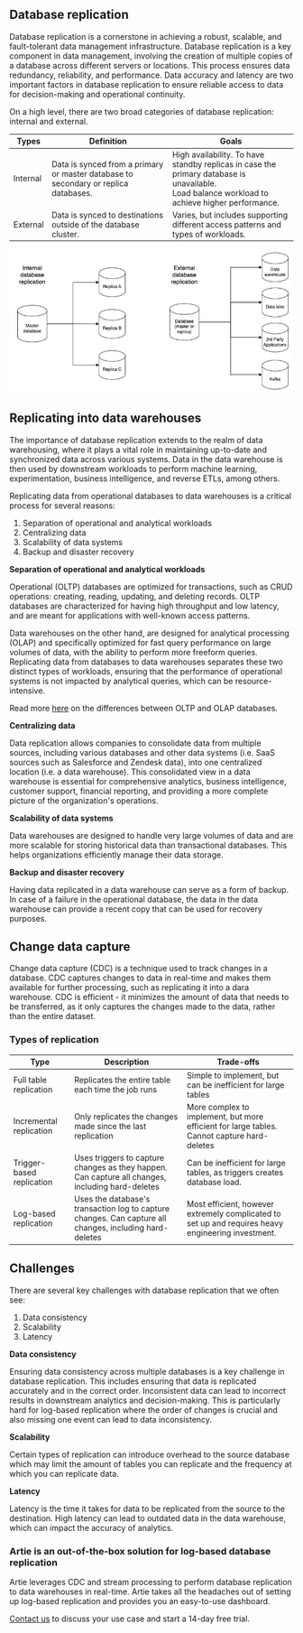 ## Database replication

Database replication is a cornerstone in achieving a robust, scalable, and fault-tolerant data management infrastructure. Database replication is a key component in data management, involving the creation of multiple copies of a database across different servers or locations. This process ensures data redundancy, reliability, and performance. Data accuracy and latency are two important factors in database replication to ensure reliable access to data for decision-making and operational continuity. 

On a high level, there are two broad categories of database replication: internal and external.

| Types    | Definition                                                                           | Goals                                                                                                                                                |
|----------|--------------------------------------------------------------------------------------|------------------------------------------------------------------------------------------------------------------------------------------------------|
| Internal | Data is synced from a primary or master database to secondary or replica databases.  | High availability. To have standby replicas in case the primary database is unavailable. <br/> Load balance workload to achieve higher performance.  |
| External | Data is synced to destinations outside of the database cluster.                      | Varies, but includes supporting different access patterns and types of workloads.                                                                    |

![img.png](replication_img.png)

## Replicating into data warehouses

The importance of database replication extends to the realm of data warehousing, where it plays a vital role in maintaining up-to-date and synchronized data across various systems. Data in the data warehouse is then used by downstream workloads to perform machine learning, experimentation, business intelligence, and reverse ETLs, among others. 

Replicating data from operational databases to data warehouses is a critical process for several reasons:

1. Separation of operational and analytical workloads
2. Centralizing data
3. Scalability of data systems
4. Backup and disaster recovery

**Separation of operational and analytical workloads**

Operational (OLTP) databases are optimized for transactions, such as CRUD operations: creating, reading, updating, and deleting records. OLTP databases are characterized for having high throughput and low latency, and are meant for applications with well-known access patterns.

Data warehouses on the other hand, are designed for analytical processing (OLAP) and specifically optimized for fast query performance on large volumes of data, with the ability to perform more freeform queries. 
Replicating data from databases to data warehouses separates these two distinct types of workloads, ensuring that the performance of operational systems is not impacted by analytical queries, which can be resource-intensive.

Read more [here](https://www.artie.com/blogs/what-are-the-differences-between-oltp-and-olap-databases) on the differences between OLTP and OLAP databases. 

**Centralizing data**

Data replication allows companies to consolidate data from multiple sources, including various databases and other data systems (i.e. SaaS sources such as Salesforce and Zendesk data), into one centralized location (i.e. a data warehouse). 
This consolidated view in a data warehouse is essential for comprehensive analytics, business intelligence, customer support, financial reporting, and providing a more complete picture of the organization's operations.

**Scalability of data systems**

Data warehouses are designed to handle very large volumes of data and are more scalable for storing historical data than transactional databases. This helps organizations efficiently manage their data storage.

**Backup and disaster recovery**

Having data replicated in a data warehouse can serve as a form of backup. In case of a failure in the operational database, the data in the data warehouse can provide a recent copy that can be used for recovery purposes.

## Change data capture

Change data capture (CDC) is a technique used to track changes in a database. CDC captures changes to data in real-time and makes them available for further processing, such as replicating it into a dara warehouse.
CDC is efficient - it minimizes the amount of data that needs to be transferred, as it only captures the changes made to the data, rather than the entire dataset.

### Types of replication

| Type                      | Description                                                                                             | Trade-offs                                                                                         |
|---------------------------|---------------------------------------------------------------------------------------------------------|----------------------------------------------------------------------------------------------------|
| Full table replication    | Replicates the entire table each time the job runs                                                      | Simple to implement, but can be inefficient for large tables                                       |
| Incremental replication   | Only replicates the changes made since the last replication                                             | More complex to implement, but more efficient for large tables. <br/> Cannot capture hard-deletes  |
| Trigger-based replication | Uses triggers to capture changes as they happen. Can capture all changes, including hard-deletes        | Can be inefficient for large tables, as triggers creates database load.                            |
| Log-based replication     | Uses the database's transaction log to capture changes. Can capture all changes, including hard-deletes | Most efficient, however extremely complicated to set up and requires heavy engineering investment. |

## Challenges

There are several key challenges with database replication that we often see:

1. Data consistency
2. Scalability
3. Latency

**Data consistency**

Ensuring data consistency across multiple databases is a key challenge in database replication. This includes ensuring that data is replicated accurately and in the correct order. 
Inconsistent data can lead to incorrect results in downstream analytics and decision-making. This is particularly hard for log-based replication where the order of changes is crucial and also missing one event can lead to data inconsistency.

**Scalability**

Certain types of replication can introduce overhead to the source database which may limit the amount of tables you can replicate and the frequency at which you can replicate data.

**Latency**

Latency is the time it takes for data to be replicated from the source to the destination. High latency can lead to outdated data in the data warehouse, which can impact the accuracy of analytics.

### Artie is an out-of-the-box solution for log-based database replication

Artie leverages CDC and stream processing to perform database replication to data warehouses in real-time. 
Artie takes all the headaches out of setting up log-based replication and provides you an easy-to-use dashboard.

[Contact us](https://artie.com/contact) to discuss your use case and start a 14-day free trial.
